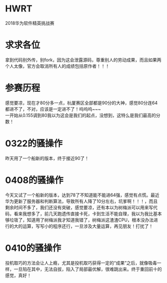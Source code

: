 # HWRT
2018华为软件精英挑战赛

# 求求各位
拿到代码别外传，别fork，因为这会泄露源码，尊重别人的劳动成果，而且如果两个人太像，官方会取消所有人的成绩包括原作者！！！

# 参赛历程
感觉要凉，现在才80分多一点，杭厦赛区全部都是90分的大神，感觉80分连64都进不了，不对，应该是一定进不了！呜呜呜~~~  
一开始从0.155调到80我以为这会是我们的起点，没想到，这特么是我们最高的分数！

# 0322的骚操作
昨天用了一个船新的版本，终于接近90了！

# 0408的骚操作
今天又试了一个船新的版本，达到78了不知道能不能进64强，感觉有点慌。最近华为更新了服务器和判断算法，导致所有人降了10分左右，坑爹啊！！！，而且剩余时间不多了，我们还没有突破，感觉要凉，还有本以为树梅派可以用来写代码，看来我想多了，前几天跑遗传直接卡死，卡到生活不能自理，我以为我比基本够垃圾了，知道用了树梅派我才知道我错了，树梅派这渣渣CPU，根本没办法进行的大的运算，写写小的程序还行，一旦涉及大量运算，再见朋友！打扰了！
# 0410的骚操作
投机取巧的方法会让人上瘾，尤其是投机取巧获得一定的“成果”之后，就像吸毒一样，一旦陷在其中，无法自拔，陷入了局部最优解，很难跳出来。终于重回前十的感觉，真好！

